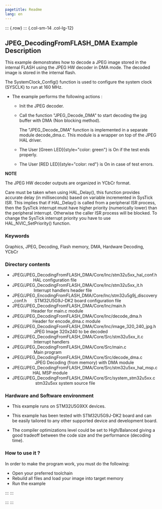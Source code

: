 ```yaml
---
pagetitle: Readme
lang: en
---
```

::: {.row}
::: {.col-sm-14 .col-lg-12}

## <b>JPEG_DecodingFromFLASH_DMA Example Description</b>


This example demonstrates how to decode a JPEG image stored in the internal FLASH 
using the JPEG HW decoder in DMA mode. The decoded image is stored in the internal flash.

The SystemClock_Config() function is used to configure the system clock (SYSCLK) to run at 160 MHz.

- The example performs the following actions :

  - Init the JPEG decoder.
  
  - Call the function "JPEG_Decode_DMA" to start decoding the jpg buffer with DMA (Non blocking method).
    
    The "JPEG_Decode_DMA" function is implemented in a separate module decode_dma.c.
    This module is a wrapper on top of the JPEG HAL driver.    
  - The User [Green LED]{style="color: green"} is On if the test ends properly.
  
  - The User [RED LED]{style="color: red"} is On in case of test errors.


**NOTE** 

The JPEG HW decoder outputs are organized in YCbCr format.

Care must be taken when using HAL_Delay(), this function provides accurate delay (in milliseconds)
based on variable incremented in SysTick ISR. This implies that if HAL_Delay() is called from
a peripheral ISR process, then the SysTick interrupt must have higher priority (numerically lower)
than the peripheral interrupt. Otherwise the caller ISR process will be blocked.
To change the SysTick interrupt priority you have to use HAL_NVIC_SetPriority() function.
  
### <b>Keywords</b>

Graphics, JPEG, Decoding, Flash memory, DMA, Hardware Decoding, YCbCr

### <b>Directory contents</b>

  - JPEG/JPEG_DecodingFromFLASH_DMA/Core/Inc/stm32u5xx_hal_conf.h&emsp;&nbsp;&nbsp;&nbsp;&nbsp;&nbsp;&nbsp;&nbsp;&nbsp;&nbsp;&nbsp;&nbsp;&nbsp;&nbsp;&nbsp;HAL configuration file
  - JPEG/JPEG_DecodingFromFLASH_DMA/Core/Inc/stm32u5xx_it.h&emsp;&nbsp;&nbsp;&nbsp; &nbsp; &nbsp; &nbsp; &nbsp;&nbsp;&nbsp;&nbsp;&nbsp;&nbsp;&nbsp;&nbsp;&nbsp;&nbsp;&nbsp;&nbsp;&nbsp;&nbsp;&nbsp;&nbsp;Interrupt handlers header file
  - JPEG/JPEG_EncodingFromFLASH_DMA/Core/Inc/stm32u5g9j_discovery_conf.h&emsp;&nbsp;&nbsp;&nbsp;STM32U5G9J-DK2 board configuration file
  - JPEG/JPEG_DecodingFromFLASH_DMA/Core/Inc/main.h&emsp;&nbsp;&nbsp;&nbsp; &nbsp; &nbsp; &nbsp; &nbsp; &nbsp;&nbsp;&nbsp;&nbsp;&nbsp; &nbsp; &nbsp;&nbsp; &nbsp;&nbsp;&nbsp;&nbsp;&nbsp;&nbsp;&nbsp;&nbsp;&nbsp;&nbsp;&nbsp;&nbsp;&nbsp;&nbsp;&nbsp;&nbsp;Header for main.c module  
  - JPEG/JPEG_DecodingFromFLASH_DMA/Core/Inc/decode_dma.h&emsp;&nbsp;&nbsp;&nbsp;&nbsp;&nbsp;&nbsp; &nbsp; &nbsp;&nbsp;&nbsp;&nbsp;&nbsp;&nbsp;&nbsp; &nbsp;&nbsp;&nbsp;&nbsp;&nbsp;&nbsp;&nbsp;&nbsp;&nbsp;Header for encode_dma.c module
  - JPEG/JPEG_DecodingFromFLASH_DMA/Core/Inc/image_320_240_jpg.h&emsp;&emsp;&emsp;&emsp;&nbsp; &nbsp;&nbsp;JPEG Image 320x240 to be decoded
  - JPEG/JPEG_DecodingFromFLASH_DMA/Core/Src/stm32u5xx_it.c&emsp;&emsp;&nbsp; &nbsp; &nbsp; &nbsp;&nbsp;&nbsp;&nbsp;&nbsp;&nbsp;&nbsp;&nbsp;&nbsp;&nbsp;&nbsp;&nbsp;&nbsp;&nbsp; &nbsp;Interrupt handlers
  - JPEG/JPEG_DecodingFromFLASH_DMA/Core/Src/main.c&emsp;&emsp;&emsp;&nbsp;&nbsp; &nbsp; &nbsp; &nbsp; &nbsp; &nbsp;&nbsp; &nbsp;&nbsp;&nbsp;&nbsp;&nbsp;&nbsp;&nbsp;&nbsp;&nbsp;&nbsp;&nbsp;&nbsp;&nbsp;&nbsp;&nbsp;&nbsp;&nbsp;&nbsp;Main program
  - JPEG/JPEG_DecodingFromFLASH_DMA/Core/Src/decode_dma.c&emsp;&emsp;&emsp;&nbsp;&nbsp;&nbsp; &nbsp;&nbsp;&nbsp;&nbsp;&nbsp;&nbsp;&nbsp;&nbsp;&nbsp;&nbsp;&nbsp;&nbsp;&nbsp;&nbsp;&nbsp;JPEG Decoding (from memory) with DMA module
  - JPEG/JPEG_DecodingFromFLASH_DMA/Core/Src/stm32u5xx_hal_msp.c&emsp;&ensp;&ensp; &nbsp;&nbsp;&nbsp;&nbsp;&nbsp;&nbsp;&nbsp;&nbsp;&nbsp;HAL MSP module
  - JPEG/JPEG_DecodingFromFLASH_DMA/Core/Src/system_stm32u5xx.c&emsp;&ensp;&nbsp;&nbsp; &nbsp;&nbsp;&nbsp;&nbsp;&nbsp;&nbsp;&nbsp;&nbsp;&nbsp;&nbsp;&nbsp;stm32u5xx system source file  

### <b>Hardware and Software environment</b>

  - This example runs on STM32U5G9XX devices.

  - This example has been tested with STM32U5G9J-DK2 board and can be
    easily tailored to any other supported device and development board. 

  - The compiler optimizations level could be set to High/Balanced giving a good tradeoff between the code size and the performance (decoding time).

### <b>How to use it ?</b>

In order to make the program work, you must do the following:

 - Open your preferred toolchain
 - Rebuild all files and load your image into target memory
 - Run the example


:::
:::


:::
:::

